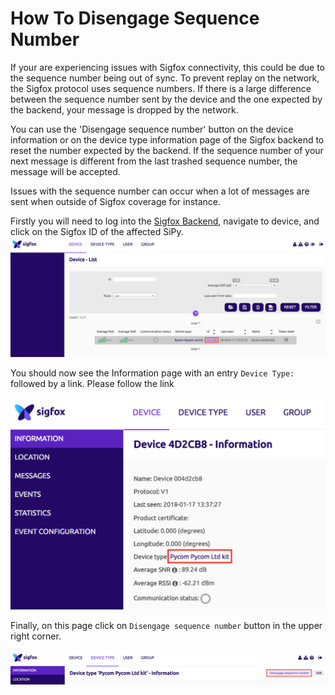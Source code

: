 # How To Disengage Sequence Number

If your are experiencing issues with Sigfox connectivity, this could be due to
the sequence number being out of sync. To prevent replay on the network, the
Sigfox protocol uses sequence numbers. If there is a large difference between
the sequence number sent by the device and the one expected by the backend,
your message is dropped by the network.

You can use the 'Disengage sequence number' button on the device information or
on the device type information page of the Sigfox backend to reset the number
expected by the backend. If the sequence number of your next message is
different from the last trashed sequence number, the message will be accepted.

Issues with the sequence number can occur when a lot of messages are sent when
outside of Sigfox coverage for instance.

Firstly you will need to log into the [Sigfox Backend](https://backend.sigfox.com),
navigate to device, and click on the Sigfox ID of the affected SiPy.
![screenshot of sigfox ID](/img/tutorials/sigfox/seq_dis_1.png)

You should now see the Information page with an entry ``Device Type:`` followed
by a link. Please follow the link

![screenshot of sigfox ID](/img/tutorials/sigfox/seq_dis_2.png)

 Finally, on this page click on ``Disengage sequence number`` button in the
 upper right corner.

 ![screenshot of sigfox ID](/img/tutorials/sigfox/seq_dis_3.png)
